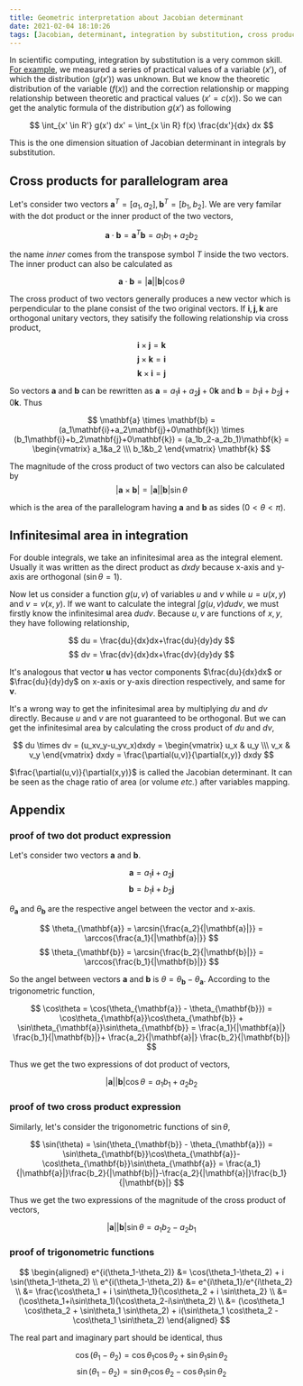 ```yaml
---
title: Geometric interpretation about Jacobian determinant
date: 2021-02-04 18:10:26
tags: [Jacobian, determinant, integration by substitution, cross product, infinitesimal area]
---
```


In scientific computing, integration by substitution is a very common skill. [For example](https://www.psichen.com/2019/09/30/FRET-correcting/), we measured a series of practical values of a variable ($x'$), of which the distribution ($g(x')$) was unknown. But we know the theoretic distribution of the variable ($f(x)$) and the correction relationship or mapping relationship between theoretic and practical values ($x'=c(x)$). <!--more-->So we can get the analytic formula of the distribution $g(x')$ as following

$$ \int_{x' \in R'} g(x') dx' = \int_{x \in R} f(x) \frac{dx'}{dx} dx $$

This is the one dimension situation of Jacobian determinant in integrals by substitution.

## Cross products for parallelogram area

Let's consider two vectors $\mathbf{a}^T = [a_1,a_2], \mathbf{b}^T = [b_1, b_2]$. We are very familar with the dot product or the inner product of the two vectors,

$$ \mathbf{a} \cdot \mathbf{b} = \mathbf{a}^T\mathbf{b} = a_1b_1+a_2b_2 $$

the name *inner* comes from the transpose symbol $T$ inside the two vectors. The inner product can also be calculated as

$$ \mathbf{a} \cdot \mathbf{b} = |\mathbf{a}||\mathbf{b}|\cos\theta $$

The cross product of two vectors generally produces a new vector which is perpendicular to the plane consist of the two original vectors. If $\mathbf{i}, \mathbf{j}, \mathbf{k}$ are orthogonal unitary vectors, they satisify the following relationship via cross product,

$$ \mathbf{i} \times \mathbf{j} = \mathbf{k} $$
$$ \mathbf{j} \times \mathbf{k} = \mathbf{i} $$
$$ \mathbf{k} \times \mathbf{i} = \mathbf{j} $$

So vectors $\mathbf{a}$ and $\mathbf{b}$ can be rewritten as $\mathbf{a} = a_1\mathbf{i}+a_2\mathbf{j}+0\mathbf{k}$ and $\mathbf{b} = b_1\mathbf{i}+b_2\mathbf{j}+0\mathbf{k}$. Thus

$$ \mathbf{a} \times \mathbf{b} = (a_1\mathbf{i}+a_2\mathbf{j}+0\mathbf{k}) \times (b_1\mathbf{i}+b_2\mathbf{j}+0\mathbf{k}) = (a_1b_2-a_2b_1)\mathbf{k} = \begin{vmatrix} a_1&a_2 \\\ b_1&b_2 \end{vmatrix} \mathbf{k} $$

The magnitude of the cross product of two vectors can also be calculated by
$$ |\mathbf{a} \times \mathbf{b}| = |\mathbf{a}||\mathbf{b}|\sin\theta $$

which is the area of the parallelogram having $\mathbf{a}$ and $\mathbf{b}$ as sides ($0 < \theta < \pi$).

## Infinitesimal area in integration

For double integrals, we take an infinitesimal area as the integral element. Usually it was written as the direct product as $dxdy$ because x-axis and y-axis are orthogonal ($\sin\theta=1$).

Now let us consider a function $g(u,v)$ of variables $u$ and $v$ while $u=u(x,y)$ and $v=v(x,y)$. If we want to calculate the integral $\int g(u,v) dudv$, we must firstly know the infinitesimal area $dudv$. Because $u, v$ are functions of $x,y$, they have following relationship,

$$ du = \frac{du}{dx}dx+\frac{du}{dy}dy $$
$$ dv = \frac{dv}{dx}dx+\frac{dv}{dy}dy $$

It's analogous that vector $\mathbf{u}$ has vector components $\frac{du}{dx}dx$ or $\frac{du}{dy}dy$ on x-axis or y-axis direction respectively, and same for $\mathbf{v}$.

It's a wrong way to get the infinitesimal area by multiplying $du$ and $dv$ directly. Because $u$ and $v$ are not guaranteed to be orthogonal. But we can get the infinitesimal area by calculating the cross product of $du$ and $dv$,

$$ du \times dv = (u_xv_y-u_yv_x)dxdy = \begin{vmatrix} u_x & u_y \\\ v_x & v_y \end{vmatrix} dxdy = \frac{\partial(u,v)}{\partial(x,y)} dxdy $$

$\frac{\partial(u,v)}{\partial(x,y)}$ is called the Jacobian determinant. It can be seen as the chage ratio of area (or volume *etc.*) after variables mapping.

## Appendix
### proof of two dot product expression

Let's consider two vectors $\mathbf{a}$ and $\mathbf{b}$.

$$ \mathbf{a} = a_1\mathbf{i} + a_2\mathbf{j} $$
$$ \mathbf{b} = b_1\mathbf{i} + b_2\mathbf{j} $$

$\theta_{\mathbf{a}}$ and $\theta_{\mathbf{b}}$ are the respective angel between the vector and x-axis.

$$ \theta_{\mathbf{a}} = \arcsin{\frac{a_2}{|\mathbf{a}|}} = \arccos{\frac{a_1}{|\mathbf{a}|}} $$
$$ \theta_{\mathbf{b}} = \arcsin{\frac{b_2}{|\mathbf{b}|}} = \arccos{\frac{b_1}{|\mathbf{b}|}} $$

So the angel between vectors $\mathbf{a}$ and $\mathbf{b}$ is $\theta = \theta_{\mathbf{b}} - \theta_{\mathbf{a}}$. According to the trigonometric function,

$$ \cos\theta = \cos(\theta_{\mathbf{a}} - \theta_{\mathbf{b}}) = \cos\theta_{\mathbf{a}}\cos\theta_{\mathbf{b}} + \sin\theta_{\mathbf{a}}\sin\theta_{\mathbf{b}} = \frac{a_1}{|\mathbf{a}|} \frac{b_1}{|\mathbf{b}|}+ \frac{a_2}{|\mathbf{a}|} \frac{b_2}{|\mathbf{b}|} $$

Thus we get the two expressions of dot product of vectors,

$$ |\mathbf{a}||\mathbf{b}|\cos\theta = a_1b_1+a_2b_2 $$

### proof of two cross product expression

Similarly, let's consider the trigonometric functions of $\sin\theta$,

$$ \sin(\theta) = \sin(\theta_{\mathbf{b}} - \theta_{\mathbf{a}}) = \sin\theta_{\mathbf{b}}\cos\theta_{\mathbf{a}}-\cos\theta_{\mathbf{b}}\sin\theta_{\mathbf{a}} = \frac{a_1}{|\mathbf{a}|}\frac{b_2}{|\mathbf{b}|}-\frac{a_2}{|\mathbf{a}|}\frac{b_1}{|\mathbf{b}|} $$

Thus we get the two expressions of the magnitude of the cross product of vectors,

$$ |\mathbf{a}||\mathbf{b}|\sin\theta = a_1b_2-a_2b_1 $$

### proof of trigonometric functions
$$ \begin{aligned}
e^{i(\theta_1-\theta_2)} &= \cos(\theta_1-\theta_2) + i \sin(\theta_1-\theta_2) \\
e^{i(\theta_1-\theta_2)} &= e^{i\theta_1}/e^{i\theta_2} \\
                         &= \frac{\cos\theta_1 + i \sin\theta_1}{\cos\theta_2 + i \sin\theta_2} \\
                         &= (\cos\theta_1+i\sin\theta_1)(\cos\theta_2-i\sin\theta_2) \\
                         &= (\cos\theta_1 \cos\theta_2 + \sin\theta_1 \sin\theta_2) + i(\sin\theta_1 \cos\theta_2 - \cos\theta_1 \sin\theta_2)
\end{aligned} $$

The real part and imaginary part should be identical, thus

$$ \cos(\theta_1-\theta_2) = \cos\theta_1 \cos\theta_2 + \sin\theta_1 \sin\theta_2 $$
$$ \sin(\theta_1-\theta_2) = \sin\theta_1 \cos\theta_2 - \cos\theta_1 \sin\theta_2 $$
